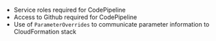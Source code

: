 - Service roles required for CodePipeline
- Access to Github required for CodePipeline
- Use of `ParameterOverrides` to communicate parameter information to CloudFormation stack 
